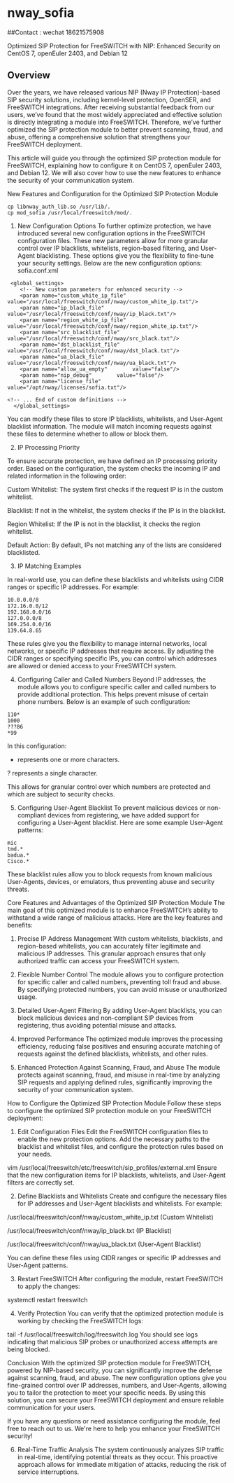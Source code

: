 # nway_sofia

##Contact : wechat 18621575908

Optimized SIP Protection for FreeSWITCH with NIP: Enhanced Security on CentOS 7, openEuler 2403, and Debian 12
## Overview

Over the years, we have released various NIP (Nway IP Protection)-based SIP security solutions, including kernel-level protection, OpenSER, and FreeSWITCH integrations. After receiving substantial feedback from our users, we’ve found that the most widely appreciated and effective solution is directly integrating a module into FreeSWITCH. Therefore, we’ve further optimized the SIP protection module to better prevent scanning, fraud, and abuse, offering a comprehensive solution that strengthens your FreeSWITCH deployment.

This article will guide you through the optimized SIP protection module for FreeSWITCH, explaining how to configure it on CentOS 7, openEuler 2403, and Debian 12. We will also cover how to use the new features to enhance the security of your communication system.

New Features and Configuration for the Optimized SIP Protection Module

```
cp libnway_auth_lib.so /usr/lib/.
cp mod_sofia /usr/local/freeswitch/mod/.
```

1. New Configuration Options
To further optimize protection, we have introduced several new configuration options in the FreeSWITCH configuration files. These new parameters allow for more granular control over IP blacklists, whitelists, region-based filtering, and User-Agent blacklisting. These options give you the flexibility to fine-tune your security settings. Below are the new configuration options:
sofia.conf.xml
```
 <global_settings>
    <!-- New custom parameters for enhanced security -->
    <param name="custom_white_ip_file" value="/usr/local/freeswitch/conf/nway/custom_white_ip.txt"/>
    <param name="ip_black_file"        value="/usr/local/freeswitch/conf/nway/ip_black.txt"/>
    <param name="region_white_ip_file" value="/usr/local/freeswitch/conf/nway/region_white_ip.txt"/>
    <param name="src_blacklist_file"   value="/usr/local/freeswitch/conf/nway/src_black.txt"/>
    <param name="dst_blacklist_file"   value="/usr/local/freeswitch/conf/nway/dst_black.txt"/>
    <param name="ua_black_file"        value="/usr/local/freeswitch/conf/nway/ua_black.txt"/>
    <param name="allow_ua_empty"        value="false"/>
    <param name="nip_debug"        value="false"/>
    <param name="license_file"        value="/opt/nway/licenses/sofia.txt"/>

<!-- ... End of custom definitions -->
  </global_settings>
```
You can modify these files to store IP blacklists, whitelists, and User-Agent blacklist information. The module will match incoming requests against these files to determine whether to allow or block them.

2. IP Processing Priority

To ensure accurate protection, we have defined an IP processing priority order. Based on the configuration, the system checks the incoming IP and related information in the following order:

Custom Whitelist: The system first checks if the request IP is in the custom whitelist.

Blacklist: If not in the whitelist, the system checks if the IP is in the blacklist.

Region Whitelist: If the IP is not in the blacklist, it checks the region whitelist.

Default Action: By default, IPs not matching any of the lists are considered blacklisted.

3. IP Matching Examples

In real-world use, you can define these blacklists and whitelists using CIDR ranges or specific IP addresses. For example:

```
10.0.0.0/8
172.16.0.0/12
192.168.0.0/16
127.0.0.0/8
169.254.0.0/16
139.64.8.65
```

These rules give you the flexibility to manage internal networks, local networks, or specific IP addresses that require access. By adjusting the CIDR ranges or specifying specific IPs, you can control which addresses are allowed or denied access to your FreeSWITCH system.

4. Configuring Caller and Called Numbers
Beyond IP addresses, the module allows you to configure specific caller and called numbers to provide additional protection. This helps prevent misuse of certain phone numbers. Below is an example of such configuration:

```
110*
1000
???86
*99
```

In this configuration:

* represents one or more characters.

? represents a single character.

This allows for granular control over which numbers are protected and which are subject to security checks.

5. Configuring User-Agent Blacklist
To prevent malicious devices or non-compliant devices from registering, we have added support for configuring a User-Agent blacklist. Here are some example User-Agent patterns:

```
mic
tmd.*
badua.*
Cisco.*
```

These blacklist rules allow you to block requests from known malicious User-Agents, devices, or emulators, thus preventing abuse and security threats.

Core Features and Advantages of the Optimized SIP Protection Module
The main goal of this optimized module is to enhance FreeSWITCH’s ability to withstand a wide range of malicious attacks. Here are the key features and benefits:

1. Precise IP Address Management
With custom whitelists, blacklists, and region-based whitelists, you can accurately filter legitimate and malicious IP addresses. This granular approach ensures that only authorized traffic can access your FreeSWITCH system.

2. Flexible Number Control
The module allows you to configure protection for specific caller and called numbers, preventing toll fraud and abuse. By specifying protected numbers, you can avoid misuse or unauthorized usage.

3. Detailed User-Agent Filtering
By adding User-Agent blacklists, you can block malicious devices and non-compliant SIP devices from registering, thus avoiding potential misuse and attacks.

4. Improved Performance
The optimized module improves the processing efficiency, reducing false positives and ensuring accurate matching of requests against the defined blacklists, whitelists, and other rules.

5. Enhanced Protection Against Scanning, Fraud, and Abuse
The module protects against scanning, fraud, and misuse in real-time by analyzing SIP requests and applying defined rules, significantly improving the security of your communication system.

How to Configure the Optimized SIP Protection Module
Follow these steps to configure the optimized SIP protection module on your FreeSWITCH deployment:

1. Edit Configuration Files
Edit the FreeSWITCH configuration files to enable the new protection options. Add the necessary paths to the blacklist and whitelist files, and configure the protection rules based on your needs.

vim /usr/local/freeswitch/etc/freeswitch/sip_profiles/external.xml
Ensure that the new configuration items for IP blacklists, whitelists, and User-Agent filters are correctly set.

2. Define Blacklists and Whitelists
Create and configure the necessary files for IP addresses and User-Agent blacklists and whitelists. For example:

/usr/local/freeswitch/conf/nway/custom_white_ip.txt (Custom Whitelist)

/usr/local/freeswitch/conf/nway/ip_black.txt (IP Blacklist)

/usr/local/freeswitch/conf/nway/ua_black.txt (User-Agent Blacklist)

You can define these files using CIDR ranges or specific IP addresses and User-Agent patterns.

3. Restart FreeSWITCH
After configuring the module, restart FreeSWITCH to apply the changes:

systemctl restart freeswitch

4. Verify Protection
You can verify that the optimized protection module is working by checking the FreeSWITCH logs:



tail -f /usr/local/freeswitch/log/freeswitch.log
You should see logs indicating that malicious SIP probes or unauthorized access attempts are being blocked.

Conclusion
With the optimized SIP protection module for FreeSWITCH, powered by NIP-based security, you can significantly improve the defense against scanning, fraud, and abuse. The new configuration options give you fine-grained control over IP addresses, numbers, and User-Agents, allowing you to tailor the protection to meet your specific needs. By using this solution, you can secure your FreeSWITCH deployment and ensure reliable communication for your users.

If you have any questions or need assistance configuring the module, feel free to reach out to us. We're here to help you enhance your FreeSWITCH security!

6. Real-Time Traffic Analysis
The system continuously analyzes SIP traffic in real-time, identifying potential threats as they occur. This proactive approach allows for immediate mitigation of attacks, reducing the risk of service interruptions.
